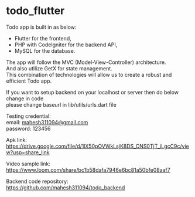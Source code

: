 # todo_flutter

Todo app is built in as below:  
- Flutter for the frontend,  
- PHP with CodeIgniter for the backend API,  
- MySQL for the database.  

The app will follow the MVC (Model-View-Controller) architecture.  
And also utilize GetX for state management.  
This combination of technologies will allow us to create a robust and efficient Todo app.  

If you want to setup backend on your localhost or server then do below change in code  
please change baseurl in lib/utils/urls.dart file  

Testing credential:  
email: mahesh311094@gmail.com  
password: 123456  

Apk link:  
https://drive.google.com/file/d/1lX50pOVWkLsjK8DS_CNS0TjT_iLgcC9c/view?usp=share_link

Video sample link:  
https://www.loom.com/share/bc1b58dafa7946e6bc81a50bfe08aaf7  

Backend code repository:  
https://github.com/mahesh311094/todo_backend  
